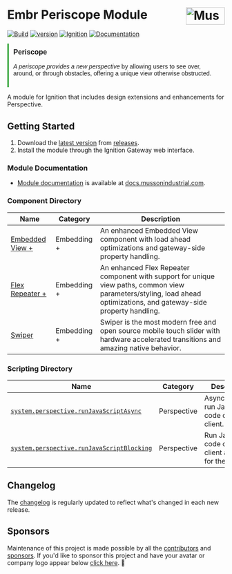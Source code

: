# Embr Periscope Module [<img src="https://cdn.mussonindustrial.com/files/public/images/emblem.svg" alt="Musson Industrial Logo" width="90" height="40" align="right">][embr]

[![Build](https://img.shields.io/github/actions/workflow/status/mussonindustrial/embr/build.yml?branch=8.3%2Fmain&logo=github&label=Build)]()
[![version](https://img.shields.io/github/package-json/v/mussonindustrial/embr/8.3%2Fmain?filename=modules%2Fperiscope%2Fpackage.json&label=Current)](CHANGELOG.md)
[![Ignition](https://img.shields.io/badge/Ignition-8.3.0&#8211beta-rebeccapurple.svg)](https://inductiveautomation.com/)
[![Documentation](https://img.shields.io/badge/Documentation-docs.mussonindustrial.com-white.svg?logo=docusaurus)](https://docs.mussonindustrial.com/ignition/embr-periscope)

<div style="border-left: 4px solid #4CAF50; padding: 10px; font-family: Arial, sans-serif;">
<h3 style="color: #red; margin-top: 0;">Periscope</h3>
  <p><em>A periscope provides a new perspective</em> by allowing users to see over, around, or through obstacles, offering a unique view otherwise obstructed.</p>
</div>

A module for Ignition that includes design extensions and enhancements for Perspective.

## Getting Started

1. Download the [latest version] from [releases].
2. Install the module through the Ignition Gateway web interface.

### Module Documentation

- [Module documentation] is available at [docs.mussonindustrial.com].

### Component Directory

| Name                                                                                                        | Category    | Description                                                                                                                                                           |
| ----------------------------------------------------------------------------------------------------------- | ----------- | --------------------------------------------------------------------------------------------------------------------------------------------------------------------- |
| [Embedded View +](https://docs.mussonindustrial.com/ignition/embr-periscope/components/embedded-view-plus/) | Embedding + | An enhanced Embedded View component with load ahead optimizations and gateway-side property handling.                                                                 |
| [Flex Repeater +](https://docs.mussonindustrial.com/ignition/embr-periscope/components/flex-repeater-plus/) | Embedding + | An enhanced Flex Repeater component with support for unique view paths, common view parameters/styling, load ahead optimizations, and gateway-side property handling. |
| [Swiper](https://docs.mussonindustrial.com/ignition/embr-periscope/components/swiper/)                      | Embedding + | Swiper is the most modern free and open source mobile touch slider with hardware accelerated transitions and amazing native behavior.                                 |

### Scripting Directory

| Name                                                                                                                                                                   | Category    | Description                                                 |
| ---------------------------------------------------------------------------------------------------------------------------------------------------------------------- | ----------- | ----------------------------------------------------------- |
| [`system.perspective.runJavaScriptAsync`](https://docs.mussonindustrial.com/ignition/embr-periscope/scripting/perspective/system-perspective-runJavaScriptAsync)       | Perspective | Asynchronously run JavaScript code on the client.           |
| [`system.perspective.runJavaScriptBlocking`](https://docs.mussonindustrial.com/ignition/embr-periscope/scripting/perspective/system-perspective-runJavaScriptBlocking) | Perspective | Run JavaScript code on the client and block for the result. |

## Changelog

The [changelog](./CHANGELOG.md) is regularly updated to reflect what's changed in each new release.

## Sponsors

Maintenance of this project is made possible by all the [contributors] and [sponsors].
If you'd like to sponsor this project and have your avatar or company logo appear below [click here](https://github.com/sponsors/mussonindustrial). 💖

[embr]: https://github.com/mussonindustrial/embr
[releases]: https://github.com/mussonindustrial/embr/releases
[docs.mussonindustrial.com]: https://docs.mussonindustrial.com
[Module documentation]: https://docs.mussonindustrial.com/ignition/embr-periscope
[contributors]: https://github.com/JamesIves/github-pages-deploy-action/graphs/contributors
[sponsors]: https://github.com/sponsors/mussonindustrial
[latest version]: https://github.com/mussonindustrial/embr/releases?q=periscope&expanded=true
